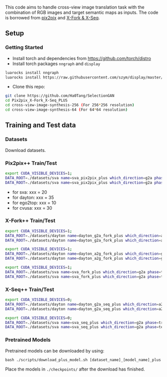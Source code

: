 This code aims to handle cross-view image translation task with the combination of RGB images and target semantic maps as inputs.
The code is borrowed from [pix2pix](https://github.com/phillipi/pix2pix) and [X-Fork & X-Seq](https://github.com/kregmi/cross-view-image-synthesis). 

## Setup

### Getting Started
- Install torch and dependencies from https://github.com/torch/distro
- Install torch packages `nngraph` and `display`
```bash
luarocks install nngraph
luarocks install https://raw.githubusercontent.com/szym/display/master/display-scm-0.rockspec
```
- Clone this repo:
```bash
git clone https://github.com/Ha0Tang/SelectionGAN
cd Pix2pix_X-Fork_X-Seq_PLUS
cd cross-view-image-synthesis-256 (For 256*256 resolution)
cd cross-view-image-synthesis-64 (For 64*64 resolution)
```

## Training and Test data
### Datasets
Download datasets.

### Pix2pix++ Train/Test
```bash
export CUDA_VISIBLE_DEVICES=1;
DATA_ROOT=./datasets/sva name=sva_pix2pix_plus which_direction=g2a phase=train niter=xxx th train_pix2pix.lua;
DATA_ROOT=./datasets/sva name=sva_pix2pix_plus which_direction=g2a phase=test which_epoch=xxx th test_pix2pix.lua;
```
- for sva: xxx = 20
- for dayton: xxx = 35
- for ego2top: xxx = 10
- for cvusa: xxx = 30

### X-Fork++ Train/Test
```bash
export CUDA_VISIBLE_DEVICES=1;
DATA_ROOT=./datasets/dayton name=dayton_g2a_fork_plus which_direction=a2g phase=train niter=35 th train_fork.lua;
DATA_ROOT=./datasets/dayton name=dayton_g2a_fork_plus which_direction=a2g phase=test which_epoch=35 th test_fork.lua;

export CUDA_VISIBLE_DEVICES=1;
DATA_ROOT=./datasets/dayton name=dayton_a2g_fork_plus which_direction=g2a phase=train niter=35 th train_fork.lua;
DATA_ROOT=./datasets/dayton name=dayton_a2g_fork_plus which_direction=g2a phase=test which_epoch=35 th test_fork.lua;

export CUDA_VISIBLE_DEVICES=1;
DATA_ROOT=./datasets/sva name=sva_fork_plus which_direction=g2a phase=train niter=20 th train_fork.lua;
DATA_ROOT=./datasets/sva name=sva_fork_plus which_direction=g2a phase=test which_epoch=20 th test_fork.lua;
```

### X-Seq++ Train/Test
```bash
export CUDA_VISIBLE_DEVICES=0;
DATA_ROOT=./datasets/dayton name=dayton_g2a_seq_plus which_direction=a2g phase=train niter=35 th train_seq.lua;
DATA_ROOT=./datasets/dayton name=dayton_g2a_seq_plus which_direction=a2g phase=test which_epoch=35 th test_seq.lua;

export CUDA_VISIBLE_DEVICES=0;
DATA_ROOT=./datasets/sva name=sva_seq_plus which_direction=g2a phase=train niter=20 th train_seq.lua;
DATA_ROOT=./datasets/sva name=sva_seq_plus which_direction=g2a phase=test which_epoch=20 th test_seq.lua;
```

### Pretrained Models
Pretrained models can be downloaded by using:
```
bash ./scripts/download_plus_model.sh [dataset_name]_[model_name]_plus
```
Place the models in `./checkpoints/` after the download has finished.
